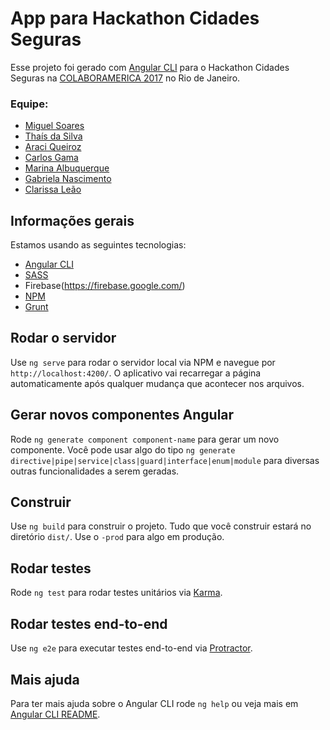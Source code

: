# App para Hackathon Cidades Seguras

Esse projeto foi gerado com [Angular CLI](https://github.com/angular/angular-cli) para o Hackathon Cidades Seguras na [COLABORAMERICA 2017](http://colaboramerica.org/) no Rio de Janeiro. 

### Equipe:
- [Miguel Soares](https://github.com/oieusouamiguel)
- [Thaís da Silva](https://facebook.com/tha.is.52)
- [Araci Queiroz](https://www.facebook.com/araciqueiroz)
- [Carlos Gama](https://www.facebook.com/carlos.gama.5811)
- [Marina Albuquerque](https://www.facebook.com/marina)
- [Gabriela Nascimento](https://www.facebook.com/gabifnascimento)
- [Clarissa Leão](https://www.facebook.com/clarissa.leao.7)

## Informações gerais
Estamos usando as seguintes tecnologias:

- [Angular CLI](https://github.com/angular/angular-cli)
- [SASS](http://sass-lang.com/)
- Firebase(https://firebase.google.com/)
- [NPM](https://www.npmjs.com/)
- [Grunt](https://gruntjs.com/)

## Rodar o servidor

Use `ng serve` para rodar o servidor local via NPM e navegue por `http://localhost:4200/`. O aplicativo vai recarregar a página automaticamente após qualquer mudança que acontecer nos arquivos.

## Gerar novos componentes Angular

Rode `ng generate component component-name` para gerar um novo componente. Você pode usar algo do tipo `ng generate directive|pipe|service|class|guard|interface|enum|module` para diversas outras funcionalidades a serem geradas.

## Construir

Use `ng build` para construir o projeto. Tudo que você construir estará no diretório `dist/`. Use o `-prod` para algo em produção.

## Rodar testes

Rode `ng test` para rodar testes unitários via [Karma](https://karma-runner.github.io).

## Rodar testes end-to-end

Use `ng e2e` para executar testes end-to-end via [Protractor](http://www.protractortest.org/).

## Mais ajuda

Para ter mais ajuda sobre o Angular CLI rode `ng help` ou veja mais em [Angular CLI README](https://github.com/angular/angular-cli/blob/master/README.md).
